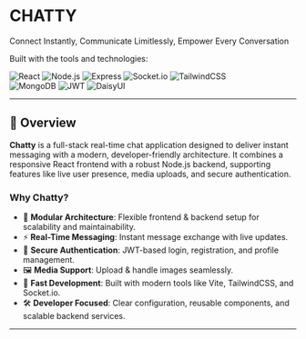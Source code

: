 # CHATTY

Connect Instantly, Communicate Limitlessly, Empower Every Conversation

Built with the tools and technologies:  

![React](https://img.shields.io/badge/React-20232A?style=for-the-badge&logo=react&logoColor=61DAFB)
![Node.js](https://img.shields.io/badge/Node.js-43853D?style=for-the-badge&logo=node-dot-js)
![Express](https://img.shields.io/badge/Express.js-404D59?style=for-the-badge&logo=express&logoColor=white)
![Socket.io](https://img.shields.io/badge/Socket.io-010101?style=for-the-badge&logo=socket.io&logoColor=white)
![TailwindCSS](https://img.shields.io/badge/Tailwind_CSS-030712?style=for-the-badge&logo=tailwind-css)  
![MongoDB](https://img.shields.io/badge/MongoDB-4EA94B?style=for-the-badge&logo=mongodb&logoColor=white)
![JWT](https://img.shields.io/badge/JWT-black?style=for-the-badge&logo=JSON%20web%20tokens)
![DaisyUI](https://img.shields.io/badge/DaisyUI-001e29?style=for-the-badge&logo=daisyui&logoColor=yellow)

---

## 📖 Overview

**Chatty** is a full-stack real-time chat application designed to deliver instant messaging with a modern, developer-friendly architecture. It combines a responsive React frontend with a robust Node.js backend, supporting features like live user presence, media uploads, and secure authentication.

### Why Chatty?

- 🧩 **Modular Architecture**: Flexible frontend & backend setup for scalability and maintainability.
- ⚡ **Real-Time Messaging**: Instant message exchange with live updates.
- 🔐 **Secure Authentication**: JWT-based login, registration, and profile management.
- 🖼 **Media Support**: Upload & handle images seamlessly.
- 🚀 **Fast Development**: Built with modern tools like Vite, TailwindCSS, and Socket.io.
- 🛠 **Developer Focused**: Clear configuration, reusable components, and scalable backend services.

---
